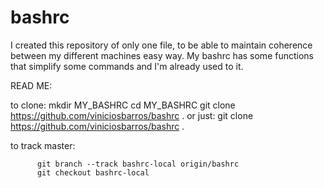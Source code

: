 bashrc
======

I created this repository of only one file, to be able to maintain coherence between my different machines easy way. My bashrc has some functions that simplify some commands and I'm already used to it.



READ ME:

to clone: 
          mkdir MY_BASHRC
          cd MY_BASHRC
          git clone https://github.com/viniciosbarros/bashrc .
 or just:
          git clone https://github.com/viniciosbarros/bashrc .
          

to track master:

          git branch --track bashrc-local origin/bashrc
          git checkout bashrc-local
